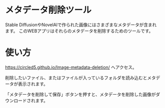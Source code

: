 # メタデータ削除ツール

Stable DiffusionやNovelAIで作られた画像にはさまざまなメタデータが含まれます。
このWEBアプリはそれらのメタデータを削除するためのツールです。

# 使い方
https://circled5.github.io/Image-metadata-deletion/ へアクセス。

削除したいファイル、またはファイルが入っているフォルダを読み込むとメタデータが表示されます。

「メタデータを削除して保存」ボタンを押すと、メタデータを削除した画像がダウンロードされます。
